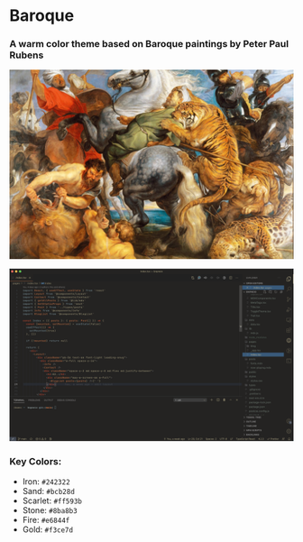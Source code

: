 # Baroque

### A warm color theme based on Baroque paintings by Peter Paul Rubens

![Lion Hunt](/img/lion.jpg)

![Code](/img/baroque.png)


### Key Colors:

- Iron: `#242322`
- Sand: `#bcb28d`
- Scarlet: `#ff593b`
- Stone: `#8ba8b3`
- Fire: `#e6844f`
- Gold: `#f3ce7d`
